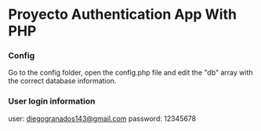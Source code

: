 # Proyecto Authentication App With PHP

### Config

Go to the config folder, open the config.php file and edit the "db" array with the correct database information.

### User login information

user: diegogranados143@gmail.com
password: 12345678
